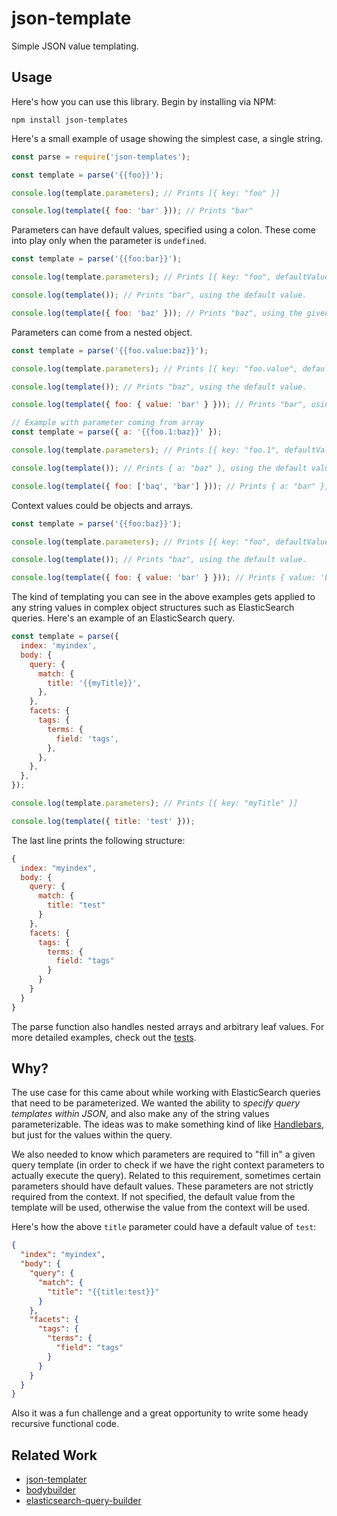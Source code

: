 # json-template

Simple JSON value templating.

## Usage

Here's how you can use this library. Begin by installing via NPM:

`npm install json-templates`

Here's a small example of usage showing the simplest case, a single string.

```js
const parse = require('json-templates');

const template = parse('{{foo}}');

console.log(template.parameters); // Prints [{ key: "foo" }]

console.log(template({ foo: 'bar' })); // Prints "bar"
```

Parameters can have default values, specified using a colon. These come into play only when the parameter is `undefined`.

```js
const template = parse('{{foo:bar}}');

console.log(template.parameters); // Prints [{ key: "foo", defaultValue: "bar" }]

console.log(template()); // Prints "bar", using the default value.

console.log(template({ foo: 'baz' })); // Prints "baz", using the given value.
```

Parameters can come from a nested object.

```js
const template = parse('{{foo.value:baz}}');

console.log(template.parameters); // Prints [{ key: "foo.value", defaultValue: "baz" }]

console.log(template()); // Prints "baz", using the default value.

console.log(template({ foo: { value: 'bar' } })); // Prints "bar", using the given value.

// Example with parameter coming from array
const template = parse({ a: '{{foo.1:baz}}' });

console.log(template.parameters); // Prints [{ key: "foo.1", defaultValue: "baz" }]

console.log(template()); // Prints { a: "baz" }, using the default value.

console.log(template({ foo: ['baq', 'bar'] })); // Prints { a: "bar" }, using the given value of array.
```

Context values could be objects and arrays.

```js
const template = parse('{{foo:baz}}');

console.log(template.parameters); // Prints [{ key: "foo", defaultValue: "baz" }]

console.log(template()); // Prints "baz", using the default value.

console.log(template({ foo: { value: 'bar' } })); // Prints { value: 'bar' } , using the given value.
```

The kind of templating you can see in the above examples gets applied to any string values in complex object structures such as ElasticSearch queries. Here's an example of an ElasticSearch query.

```js
const template = parse({
  index: 'myindex',
  body: {
    query: {
      match: {
        title: '{{myTitle}}',
      },
    },
    facets: {
      tags: {
        terms: {
          field: 'tags',
        },
      },
    },
  },
});

console.log(template.parameters); // Prints [{ key: "myTitle" }]

console.log(template({ title: 'test' }));
```

The last line prints the following structure:

```js
{
  index: "myindex",
  body: {
    query: {
      match: {
        title: "test"
      }
    },
    facets: {
      tags: {
        terms: {
          field: "tags"
        }
      }
    }
  }
}
```

The parse function also handles nested arrays and arbitrary leaf values. For more detailed examples, check out the [tests](https://github.com/curran/json-templates/blob/master/test.js).

## Why?

The use case for this came about while working with ElasticSearch queries that need to be parameterized. We wanted the ability to _specify query templates within JSON_, and also make any of the string values parameterizable. The ideas was to make something kind of like [Handlebars](http://handlebarsjs.com/), but just for the values within the query.

We also needed to know which parameters are required to "fill in" a given query template (in order to check if we have the right context parameters to actually execute the query). Related to this requirement, sometimes certain parameters should have default values. These parameters are not strictly required from the context. If not specified, the default value from the template will be used, otherwise the value from the context will be used.

Here's how the above `title` parameter could have a default value of `test`:

```json
{
  "index": "myindex",
  "body": {
    "query": {
      "match": {
        "title": "{{title:test}}"
      }
    },
    "facets": {
      "tags": {
        "terms": {
          "field": "tags"
        }
      }
    }
  }
}
```

Also it was a fun challenge and a great opportunity to write some heady recursive functional code.

## Related Work

- [json-templater](https://www.npmjs.com/package/json-templater)
- [bodybuilder](https://github.com/danpaz/bodybuilder)
- [elasticsearch-query-builder](https://github.com/leonardw/elasticsearch-query-builder)

